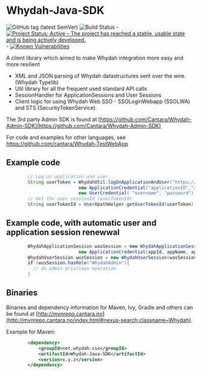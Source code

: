 Whydah-Java-SDK
===============

![GitHub tag (latest SemVer)](https://img.shields.io/github/v/tag/Cantara/Whydah-Java-SDK) ![Build Status](https://jenkins.quadim.ai/buildStatus/icon?job=Whydah-Java-SDK) - [![Project Status: Active – The project has reached a stable, usable state and is being actively developed.](http://www.repostatus.org/badges/latest/active.svg)](http://www.repostatus.org/#active) - 
[![Known Vulnerabilities](https://snyk.io/test/github/Cantara/Whydah-Java-SDK/badge.svg)](https://snyk.io/test/github/Cantara/Whydah-Java-SDK)


A client library which aimed to make Whydah integration more easy and more resilient

 * XML and JSON parsing of Whydah datastructures sent over the wire.  (Whydah Typelib)
 * Util library for all the frequent used standard API calls
 * SessionHandler for ApplicationSessions and User Sessions
 * Client logic for using Whydah Web SSO - SSOLoginWebapp (SSOLWA) and STS (SecurityTokenService).

The 3rd party Admin SDK is found at [https://github.com/Cantara/Whydah-Admin-SDK](https://github.com/Cantara/Whydah-Admin-SDK)

For code and examples for other languages, see <https://github.com/cantara/Whydah-TestWebApp>


## Example code

```java
        // Log on application and user
        String userToken = WhydahUtil.logOnApplicationAndUser("https://whydahdev.cantara.no/tokenservice/",\\
                           new ApplicationCredential("applicationID","applicationname","applicationSecret"),\\
                           new UserCredential( "username", "password");
        // Get the user sessionId (userTokenId)
        String userTokenId = UserXpathHelper.getUserTokenId(userToken);
```

## Example code, with automatic user and application session renewwal
```java
        WhydahApplicationSession wasSession = new WhydahApplicationSession(uTokenSUri, \\
                           new ApplicationCredential(appId, appName, appSecret));
        WhydahUserSession wusSession = new WhydahUserSession(wasSession,userCredential);
        if (wusSession.hasRole("WhydahAdmin"){
          // do admin privilege operation
        }
```

## Binaries

Binaries and dependency information for Maven, Ivy, Gradle and others can be found at [http://mvnrepo.cantara.no](http://mvnrepo.cantara.no/index.html#nexus-search;classname~Whydah).

Example for Maven:

```xml
        <dependency>
            <groupId>net.whydah.sso</groupId>
            <artifactId>Whydah-Java-SDK</artifactId>
            <version>x.y.z</version>
        </dependency>
```



